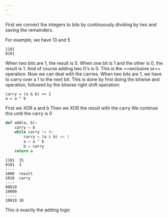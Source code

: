 ```yaml
---
~
---
```

First we convert the integers to bits by continuously dividing by two and saving the remainders.

For example, we have 13 and 5
```
1101
0101
```
When two bits are 1, the result is 0. When one bit is 1 and the other is 0, the result is 1. And of course adding two 0's is 0. This is the ==exclusive or== operation.
Now we can deal with the carries. When two bits are 1, we have to carry over a 1 to the next bit. This is done by first doing the bitwise and operation, followed by the bitwise right shift operation:
```
carry = (a & b) << 1
a = a ^ b
```

First we XOR a and b
Then we XOR the result with the carry
We continue this until the carry is 0


```python
def add(a, b):
    carry = b
    while carry != 0:
        carry = (a & b) << 1
        a = a ^ b
        b = carry
    return a
```

```
1101  15
0101  3
----
1000  result
1010  carry
----
00010
10000
-----
10010 18
```
This is exactly the adding logic